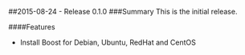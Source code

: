 ##2015-08-24 - Release 0.1.0
###Summary
This is the initial release.

####Features
- Install Boost for Debian, Ubuntu, RedHat and CentOS
